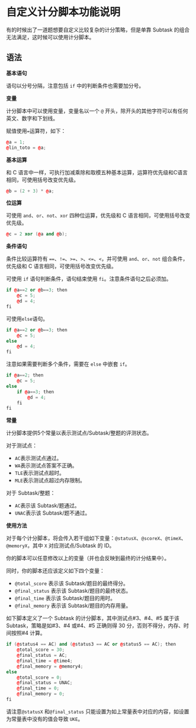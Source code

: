 # 自定义计分脚本功能说明

有的时候出了一道题想要自定义比较复杂的计分策略，但是单靠 Subtask 的组合无法满足，这时候可以使用计分脚本。

## 语法

**基本语句**

语句以分号分隔，注意包括 `if` 中的判断条件也需要加分号。

**变量**

计分脚本中可以使用变量，变量名以一个 `@` 开头，除开头的其他字符可以有任何英文、数字和下划线。

赋值使用`=`运算符，如下：

```cpp
@a = 1;
@lin_toto = @a;
```

**基本运算**

和 C 语言中一样，可执行加减乘除和取模五种基本运算，运算符优先级和C语言相同，可使用括号改变优先级。

```cpp
@b = (2 + 3) * @a;
```

**位运算**

可使用 `and`、`or`、`not`、`xor` 四种位运算，优先级和 C 语言相同，可使用括号改变优先级。

```cpp
@c = 2 xor (@a and @b);
```

**条件语句**

条件比较运算符有 `==`、`!=`、`>=`、`>`、`<=`、`<`，并可使用 `and`、`or`、`not` 组合条件，优先级和 C 语言相同，可使用括号改变优先级。

可使用 `if` 语句判断条件，语句结束使用 `fi`。注意条件语句之后必须加。

```cpp
if @a==2 or @b==3; then
    @c = 5;
    @d = 4;
fi
```
可使用`else`语句。

```cpp
if @a==2 or @b==3; then
    @c = 5;
else
    @d = 4;
fi
```

注意如果需要判断多个条件，需要在 `else` 中嵌套 `if`。


```cpp
if @a==2; then
    @c = 5;
else
    if @a==3; then
        @d = 4;
    fi
fi
```

**常量**


计分脚本提供5个常量以表示测试点/Subtask/整题的评测状态。


对于测试点：


- `AC`表示测试点通过。
- `WA`表示测试点答案不正确。
- `TLE`表示测试点超时。
- `MLE`表示测试点超过内存限制。

对于 Subtask/整题：

- `AC`表示该 Subtask/题通过。
- `UNAC`表示该 Subtask/题不通过。


**使用方法**


对于每个计分脚本，将会传入若干组如下变量：`@statusX`、`@scoreX`、`@timeX`、`@memoryX`，其中 `X` 对应测试点/Subtask 的 ID。

你的脚本可以任意修改以上的变量（并也会反映到最终的计分结果中）。

同时，你的脚本还应该定义如下四个变量：

- `@total_score` 表示该 Subtask/题目的最终得分。
- `@final_status` 表示该 Subtask/题目的最终状态。
- `@final_time` 表示该 Subtask/题目的用时。
- `@final_memory` 表示该 Subtask/题目的内存用量。

如下脚本定义了一个 Subtask 的计分脚本，其中测试点#3、#4、#5 属于该 Subtask，策略是如#3、#4 或#4、#5 正确则得 30 分，否则不得分，内存、时间按照#4 计算。

```cpp
if (@status4 == AC) and (@status3 == AC or @status5 == AC); then
    @total_score = 30;
    @final_status = AC;
    @final_time = @time4;
    @final_memory = @memory4;
else
    @total_score = 0;
    @final_status = UNAC;
    @final_time = 0;
    @final_memory = 0;
fi
```

请注意`@statusX` 和`@final_status` 只能设置为如上常量表中对应的内容，如设置为常量表中没有的值会导致 `UKE`。
